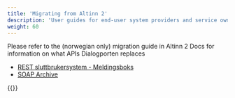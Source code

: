 ```yaml
---
title: 'Migrating from Altinn 2'
description: 'User guides for end-user system providers and service owners currently using Altinn 2 APIs'
weight: 60
---
```


Please refer to the (norwegian only) migration guide in Altinn 2 Docs for information on what APIs Dialogporten replaces

* [REST sluttbrukersystem - Meldingsboks](https://altinn.github.io/docs/api/api-migration/rest-sbs/meldingsboks/)
* [SOAP Archive](https://altinn.github.io/docs/api/api-migration/soap/arkiv/)

{{<children />}}
